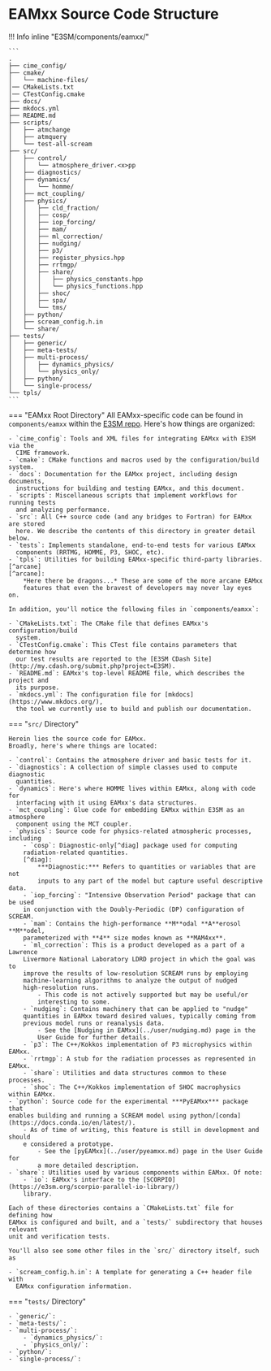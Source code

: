 # EAMxx Source Code Structure

!!! Info inline "E3SM/components/eamxx/"

    ```
    .
    ├── cime_config/
    ├── cmake/
    │   └── machine-files/
    │── CMakeLists.txt
    │── CTestConfig.cmake
    ├── docs/
    ├── mkdocs.yml
    ├── README.md
    ├── scripts/
    │   ├── atmchange
    │   ├── atmquery
    │   └── test-all-scream
    ├── src/
    │   ├── control/
    │   │   └── atmosphere_driver.<x>pp
    │   ├── diagnostics/
    │   ├── dynamics/
    │   │   └── homme/
    │   ├── mct_coupling/
    │   ├── physics/
    │   │   ├── cld_fraction/
    │   │   ├── cosp/
    │   │   ├── iop_forcing/
    │   │   ├── mam/
    │   │   ├── ml_correction/
    │   │   ├── nudging/
    │   │   ├── p3/
    │   │   ├── register_physics.hpp
    │   │   ├── rrtmgp/
    │   │   ├── share/
    │   │   │   ├── physics_constants.hpp
    │   │   │   └── physics_functions.hpp
    │   │   ├── shoc/
    │   │   ├── spa/
    │   │   └── tms/
    │   ├── python/
    │   ├── scream_config.h.in
    │   └── share/
    ├── tests/
    │   ├── generic/
    │   ├── meta-tests/
    │   ├── multi-process/
    │   │   ├── dynamics_physics/
    │   │   └── physics_only/
    │   ├── python/
    │   └── single-process/
    └── tpls/
    ```

<!-- <div class="grid" markdown> -->
=== "EAMxx Root Directory"
    All EAMxx-specific code can be found in `components/eamxx` within the
    [E3SM repo](https://github.com/E3SM-Project/E3SM).
    Here's how things are organized:

    - `cime_config`: Tools and XML files for integrating EAMxx with E3SM via the
      CIME framework.
    - `cmake`: CMake functions and macros used by the configuration/build system.
    - `docs`: Documentation for the EAMxx project, including design documents,
      instructions for building and testing EAMxx, and this document.
    - `scripts`: Miscellaneous scripts that implement workflows for running tests
      and analyzing performance.
    - `src`: All C++ source code (and any bridges to Fortran) for EAMxx are stored
      here. We describe the contents of this directory in greater detail below.
    - `tests`: Implements standalone, end-to-end tests for various EAMxx
      components (RRTMG, HOMME, P3, SHOC, etc).
    - `tpls`: Utilities for building EAMxx-specific third-party libraries.[^arcane]
    [^arcane]:
        *Here there be dragons...* These are some of the more arcane EAMxx
        features that even the bravest of developers may never lay eyes on.
    
    In addition, you'll notice the following files in `components/eamxx`:
    
    - `CMakeLists.txt`: The CMake file that defines EAMxx's configuration/build
      system.
    - `CTestConfig.cmake`: This CTest file contains parameters that determine how
      our test results are reported to the [E3SM CDash Site](http://my.cdash.org/submit.php?project=E3SM).
    - `README.md`: EAMxx's top-level README file, which describes the project and
      its purpose.
    - `mkdocs.yml`: The configuration file for [mkdocs](https://www.mkdocs.org/),
      the tool we currently use to build and publish our documentation.

=== "`src/` Directory"

    Herein lies the source code for EAMxx.
    Broadly, here's where things are located:
    
    - `control`: Contains the atmosphere driver and basic tests for it.
    - `diagnostics`: A collection of simple classes used to compute diagnostic
      quantities.
    - `dynamics`: Here's where HOMME lives within EAMxx, along with code for
      interfacing with it using EAMxx's data structures.
    - `mct_coupling`: Glue code for embedding EAMxx within E3SM as an atmosphere
      component using the MCT coupler.
    - `physics`: Source code for physics-related atmospheric processes, including
        - `cosp`: Diagnostic-only[^diag] package used for computing
        radiation-related quantities.
        [^diag]:
            ***Diagnostic:*** Refers to quantities or variables that are not
            inputs to any part of the model but capture useful descriptive data.
        - `iop_forcing`: "Intensive Observation Period" package that can be used
        in conjunction with the Doubly-Periodic (DP) configuration of SCREAM.
        - `mam`: Contains the high-performance **M**odal **A**erosol **M**odel,
        parameterized with **4** size modes known as **MAM4xx**.
        - `ml_correction`: This is a product developed as a part of a Lawrence
        Livermore National Laboratory LDRD project in which the goal was to
        improve the results of low-resolution SCREAM runs by employing
        machine-learning algorithms to analyze the output of nudged
        high-resolution runs.
            - This code is not actively supported but may be useful/or
            interesting to some.
        - `nudging`: Contains machinery that can be applied to "nudge"
        quantities in EAMxx toward desired values, typically coming from
        previous model runs or reanalysis data.
            - See the [Nudging in EAMxx](../user/nudging.md) page in the
            User Guide for further details.
        - `p3`: The C++/Kokkos implementation of P3 microphysics within EAMxx.
        - `rrtmgp`: A stub for the radiation processes as represented in EAMxx.
        - `share`: Utilities and data structures common to these processes.
        - `shoc`: The C++/Kokkos implementation of SHOC macrophysics within EAMxx.
    - `python`: Source code for the experimental ***PyEAMxx*** package that
    enables building and running a SCREAM model using python/[conda](https://docs.conda.io/en/latest/).
        - As of time of writing, this feature is still in development and should
        e considered a prototype.
            - See the [pyEAMxx](../user/pyeamxx.md) page in the User Guide for
            a more detailed description.
    - `share`: Utilities used by various components within EAMxx. Of note:
        - `io`: EAMxx's interface to the [SCORPIO](https://e3sm.org/scorpio-parallel-io-library/)
        library.

    Each of these directories contains a `CMakeLists.txt` file for defining how
    EAMxx is configured and built, and a `tests/` subdirectory that houses relevant
    unit and verification tests.
    
    You'll also see some other files in the `src/` directory itself, such as
    
    - `scream_config.h.in`: A template for generating a C++ header file with
      EAMxx configuration information.

=== "`tests/` Directory"

    - `generic/`:
    - `meta-tests/`: 
    - `multi-process/`: 
        - `dynamics_physics/`: 
        - `physics_only/`: 
    - `python/`: 
    - `single-process/`: 
